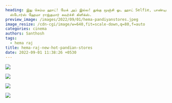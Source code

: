 ```yaml
---
heading: இது செம்ம ஹாட்! மேக் அப் இல்ல! துங்கு மூஞ்சி ஓட ஹாட் Selfie, பாண்டியன்
  ஸ்டோர்ஸ் ஹேமா ராஜ்குமார் கவர்ச்சி கிளிக்ஸ்.
preview_image: /images/2022/09/01/hema-pandiyanstores.jpeg
image_resize: /cdn-cgi/image/w=640,fit=scale-down,q=80,f=auto
categories: cinema
authors: Santhosh
tags:
  - hema raj
title: hema-raj-new-hot-pandian-stores
date: 2022-09-01 11:38:26 +0530
---
```

![](/images/2022/09/01/hema-raj-new-hot-pandian-stores.jpeg)

![](/images/2022/09/01/hema-raj-new-hot-pandian-stores2.jpeg)

![](/images/2022/09/01/hema-raj-new-hot-pandian-stores6.jpeg)

![](/images/2022/09/01/hema-raj-new-hot-pandian-stores8.jpeg)